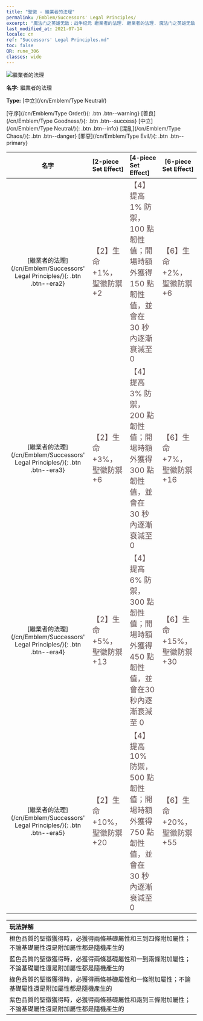 ```yaml
---
title: "聖徽 - 繼業者的法理"
permalink: /Emblem/Successors' Legal Principles/
excerpt: "魔法门之英雄无敌：战争纪元 繼業者的法理. 繼業者的法理. 魔法门之英雄无敌：战争纪元 聖徽 繼業者的法理. 魔法门之英雄无敌：战争纪元 中立 繼業者的法理"
last_modified_at: 2021-07-14
locale: cn
ref: "Successors' Legal Principles.md"
toc: false
QR: rune_306
classes: wide
---
```


  ![繼業者的法理](/images/r/rune_icon_306.png)

 **名字:** 繼業者的法理

 **Type:** [中立](/cn/Emblem/Type Neutral/)

  [守序](/cn/Emblem/Type Order/){: .btn .btn--warning}   [善良](/cn/Emblem/Type Goodness/){: .btn .btn--success}   [中立](/cn/Emblem/Type Neutral/){: .btn .btn--info}   [混亂](/cn/Emblem/Type Chaos/){: .btn .btn--danger}   [邪惡](/cn/Emblem/Type Evil/){: .btn .btn--primary} 

  |  名字    | [2-piece Set Effect] | [4-piece Set Effect] | [6-piece Set Effect]  | 
  |:-----------------------:|:-------------------|:-----------------|----------------| 
  | [繼業者的法理](/cn/Emblem/Successors' Legal Principles/){: .btn .btn--era2} | <span style="color: #645252;font-size:20px">【2】生命 +1%，聖徽防禦 +2</span> | <span style="color: #645252;font-size:20px">【4】提高 1% 防禦，100 點韌性值；開場時額外獲得 150 點韌性值，並會在 30 秒內逐漸衰減至 0</span> | <span style="color: #645252;font-size:20px">【6】生命 +2%，聖徽防禦 +6</span> | 
  | [繼業者的法理](/cn/Emblem/Successors' Legal Principles/){: .btn .btn--era3} | <span style="color: #645252;font-size:20px">【2】生命 +3%，聖徽防禦 +6</span> | <span style="color: #645252;font-size:20px">【4】提高 3% 防禦，200 點韌性值；開場時額外獲得 300 點韌性值，並會在 30 秒內逐漸衰減至 0</span> | <span style="color: #645252;font-size:20px">【6】生命 +7%，聖徽防禦 +16</span> | 
  | [繼業者的法理](/cn/Emblem/Successors' Legal Principles/){: .btn .btn--era4} | <span style="color: #645252;font-size:20px">【2】生命 +5%，聖徽防禦 +13</span> | <span style="color: #645252;font-size:20px">【4】提高 6% 防禦，300 點韌性值；開場時額外獲得 450 點韌性值，並會在30秒內逐漸衰減至 0</span> | <span style="color: #645252;font-size:20px">【6】生命 +15%，聖徽防禦 +30</span> | 
  | [繼業者的法理](/cn/Emblem/Successors' Legal Principles/){: .btn .btn--era5} | <span style="color: #645252;font-size:20px">【2】生命 +10%，聖徽防禦 +20</span> | <span style="color: #645252;font-size:20px">【4】提高 10% 防禦，500 點韌性值；開場時額外獲得 750 點韌性值，並會在 30 秒內逐漸衰減至 0</span> | <span style="color: #645252;font-size:20px">【6】生命 +20%，聖徽防禦 +55</span> | 

  |         玩法詳解            | 
  |:-------------------------------|
  | 橙色品質的聖徽獲得時，必獲得兩條基礎屬性和三到四條附加屬性；不論基礎屬性還是附加屬性都是隨機產生的 |
  | 藍色品質的聖徽獲得時，必獲得兩條基礎屬性和一到兩條附加屬性；不論基礎屬性還是附加屬性都是隨機產生的 |
  | 綠色品質的聖徽獲得時，必獲得兩條基礎屬性和一條附加屬性；不論基礎屬性還是附加屬性都是隨機產生的 |
  | 紫色品質的聖徽獲得時，必獲得兩條基礎屬性和兩到三條附加屬性；不論基礎屬性還是附加屬性都是隨機產生的 |
